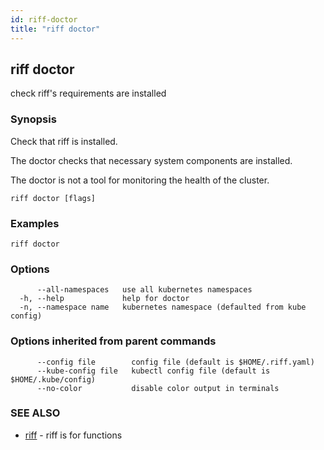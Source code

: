 ```yaml
---
id: riff-doctor
title: "riff doctor"
---
```

## riff doctor

check riff's requirements are installed

### Synopsis

Check that riff is installed.

The doctor checks that necessary system components are installed.

The doctor is not a tool for monitoring the health of the cluster.

```
riff doctor [flags]
```

### Examples

```
riff doctor
```

### Options

```
      --all-namespaces   use all kubernetes namespaces
  -h, --help             help for doctor
  -n, --namespace name   kubernetes namespace (defaulted from kube config)
```

### Options inherited from parent commands

```
      --config file        config file (default is $HOME/.riff.yaml)
      --kube-config file   kubectl config file (default is $HOME/.kube/config)
      --no-color           disable color output in terminals
```

### SEE ALSO

* [riff](riff.md)	 - riff is for functions

